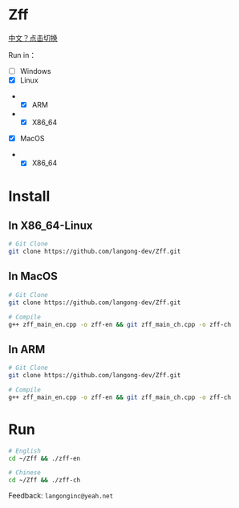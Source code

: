 # Zff

[中文？点击切换](/README-CH.md)

Run in：

- [ ] Windows
- [x] Linux
- - [x] ARM
- - [x] X86_64
- [x] MacOS
- - [x] X86_64

# Install

## In X86_64-Linux

```bash
# Git Clone
git clone https://github.com/langong-dev/Zff.git
```

## In MacOS

```bash
# Git Clone
git clone https://github.com/langong-dev/Zff.git

# Compile
g++ zff_main_en.cpp -o zff-en && git zff_main_ch.cpp -o zff-ch
```

## In ARM

```bash
# Git Clone
git clone https://github.com/langong-dev/Zff.git

# Compile
g++ zff_main_en.cpp -o zff-en && git zff_main_ch.cpp -o zff-ch
```

# Run

```bash
# English
cd ~/Zff && ./zff-en

# Chinese
cd ~/Zff && ./zff-ch
```

Feedback: ```langonginc@yeah.net```
